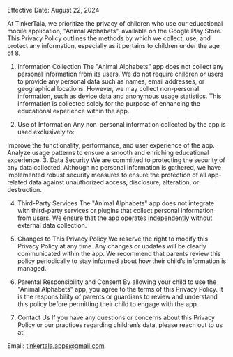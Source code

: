 Effective Date: August 22, 2024

At TinkerTala, we prioritize the privacy of children who use our educational mobile application, "Animal Alphabets", available on the Google Play Store. This Privacy Policy outlines the methods by which we collect, use, and protect any information, especially as it pertains to children under the age of 8.

1. Information Collection
The "Animal Alphabets" app does not collect any personal information from its users. We do not require children or users to provide any personal data such as names, email addresses, or geographical locations. However, we may collect non-personal information, such as device data and anonymous usage statistics. This information is collected solely for the purpose of enhancing the educational experience within the app.

2. Use of Information
Any non-personal information collected by the app is used exclusively to:

Improve the functionality, performance, and user experience of the app.
Analyze usage patterns to ensure a smooth and enriching educational experience.
3. Data Security
We are committed to protecting the security of any data collected. Although no personal information is gathered, we have implemented robust security measures to ensure the protection of all app-related data against unauthorized access, disclosure, alteration, or destruction.

4. Third-Party Services
The "Animal Alphabets" app does not integrate with third-party services or plugins that collect personal information from users. We ensure that the app operates independently without external data collection.

5. Changes to This Privacy Policy
We reserve the right to modify this Privacy Policy at any time. Any changes or updates will be clearly communicated within the app. We recommend that parents review this policy periodically to stay informed about how their child’s information is managed.

6. Parental Responsibility and Consent
By allowing your child to use the "Animal Alphabets" app, you agree to the terms of this Privacy Policy. It is the responsibility of parents or guardians to review and understand this policy before permitting their child to engage with the app.

7. Contact Us
If you have any questions or concerns about this Privacy Policy or our practices regarding children’s data, please reach out to us at:

Email: tinkertala.apps@gmail.com
